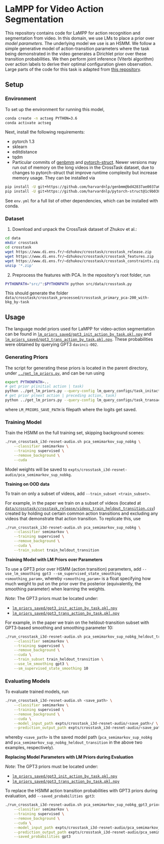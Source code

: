 # LaMPP for Video Action Segmentation
This repository contains code for LaMPP for action recognition and segmentation from video.
In this domain, we use LMs to place a prior over *model parameters*. The underlying model we use is an HSMM.
We follow a simple generative model of action-transition parameters where the task being demonstrated in the video generates a Dirichlet prior over  these transition probabilities.
We then perform joint inference (Viterbi algorithm) over action labels to derive their optimal configuration given observation.
Large parts of the code for this task is adapted from [this repository](https://github.com/dpfried/action-segmentation).

## Setup
### Environment
To set up the environment for running this model,
```bash
conda create -n actseg PYTHON=3.6
conda activate actseg
```

Next, install the following requirements:
* pytorch 1.3
* sklearn
* editdistance
* tqdm
* Particular commits of [genbmm](https://github.com/harvardnlp/genbmm) and [pytorch-struct](https://github.com/harvardnlp/pytorch-struct/). Newer versions may run out of memory on the long videos in the CrossTask dataset, due to changes to pytorch-struct that improve runtime complexity but increase memory usage. They can be installed via

```bash
pip install -U git+https://github.com/harvardnlp/genbmm@bd42837ae0037a66803218d374c78fda72a9c9f4
pip install -U git+https://github.com/harvardnlp/pytorch-struct@1c9b038a1bbece32fe8d2d46d9e3d7c09f4c08e7
```

See `env.yml` for a full list of other dependencies, which can be installed with conda.

### Dataset
1. Download and unpack the CrossTask dataset of Zhukov et al.:

```bash
cd data
mkdir crosstask
cd crosstask
wget https://www.di.ens.fr/~dzhukov/crosstask/crosstask_release.zip
wget https://www.di.ens.fr/~dzhukov/crosstask/crosstask_features.zip
wget https://www.di.ens.fr/~dzhukov/crosstask/crosstask_constraints.zip
unzip '*.zip'
```

2. Preprocess the features with PCA. In the repository's root folder, run

```bash
PYTHONPATH="src/":$PYTHONPATH python src/data/crosstask.py
```

This should generate the folder `data/crosstask/crosstask_processed/crosstask_primary_pca-200_with-bkg_by-task`


## Usage
The language model priors used for LaMPP for video-action segmentation can be found in [`lm_priors_saved/gpt3_init_action_by_task.pkl.npy`](https://github.com/belindal/LaMPP/blob/main/video_action_segmentation/lm_priors_saved/gpt3_init_action_by_task.pkl.npy) and [`lm_priors_saved/gpt3_trans_action_by_task.pkl.npy`](https://github.com/belindal/LaMPP/blob/main/video_action_segmentation/lm_priors_saved/gpt3_trans_action_by_task.pkl.npy).
These probabilities were obtained by querying GPT3 `davinci-002`.

### Generating Priors
The script for generating these priors is located in the parent directory, under [`../get_lm_priors.py`](https://github.com/belindal/LaMPP/blob/main/get_lm_priors.py), and can be run using
```bash
export PYTHONPATH=..
# get prior p(initial action | task)
python ../get_lm_priors.py --query-config lm_query_configs/task_initaction_config.json --output-save-path <LM_PRIORS_SAVE_PATH>
# get prior p(next action | preceding action, task)
python ../get_lm_priors.py --query-config lm_query_configs/task_transaction_config.json --output-save-path <LM_PRIORS_SAVE_PATH>
```
where `LM_PRIORS_SAVE_PATH` is filepath where the logits get saved.

### Training Model
Train the HSMM on the full training set, skipping background scenes:
```bash
./run_crosstask_i3d-resnet-audio.sh pca_semimarkov_sup_nobkg \
    --classifier semimarkov \
    --training supervised \
    --remove_background \
    --cuda
```
Model weights will be saved to `expts/crosstask_i3d-resnet-audio/pca_semimarkov_sup_nobkg`.

**Training on OOD data**

To train on only a subset of videos, add `--train_subset <train_subset>`.

For example, in the paper we train on a subset of videos (located at [`data/crosstask/crosstask_release/videos_train_heldout_transition.csv`](https://github.com/belindal/LaMPP/blob/main/video_action_segmentation/data/crosstask/crosstask_release/videos_train_heldout_transition.csv)) created by holding out certain common action transitions and excluding any videos that demonstrate that action transition. To replicate this, use
```bash
./run_crosstask_i3d-resnet-audio.sh pca_semimarkov_sup_nobkg \
    --classifier semimarkov \
    --training supervised \
    --remove_background \
    --cuda \
    --train_subset train_heldout_transition
```

**Training Model with LM Priors over Parameters**

To use a GPT3 prior over HSMM (action transition) parameters, add `--use_lm_smoothing gpt3 --sm_supervised_state_smoothing <smoothing_param>`, whereby `<smoothing_param>` is a float specifying how much weight to put on the prior over the posterior (equivalently, the smoothing parameter) when learning the weights.

*Note*: The GPT3 priors must be located under:
* [`lm_priors_saved/gpt3_init_action_by_task.pkl.npy`](https://github.com/belindal/LaMPP/blob/main/video_action_segmentation/lm_priors_saved/gpt3_init_action_by_task.pkl.npy)
* [`lm_priors_saved/gpt3_trans_action_by_task.pkl.npy`](https://github.com/belindal/LaMPP/blob/main/video_action_segmentation/lm_priors_saved/gpt3_init_action_by_task.pkl.npy)

For example, in the paper we train on the heldout-transition subset with GPT3-based smoothing and smoothing parameter 10:
```bash
./run_crosstask_i3d-resnet-audio.sh pca_semimarkov_sup_nobkg_heldout_transition \
    --classifier semimarkov \
    --training supervised \
    --remove_background \
    --cuda \
    --train_subset train_heldout_transition \
    --use_lm_smoothing gpt3 \
    --sm_supervised_state_smoothing 10
```

### Evaluating Models
To evaluate trained models, run
```bash
./run_crosstask_i3d-resnet-audio.sh <save_path> \
    --classifier semimarkov \
    --training supervised \
    --remove_background \
    --cuda \
    --model_input_path expts/crosstask_i3d-resnet-audio/<save_path>/ \
    --prediction_output_path expts/crosstask_i3d-resnet-audio/<save_path>
```
whereby `<save_path>` is the saved model path (`pca_semimarkov_sup_nobkg` and `pca_semimarkov_sup_nobkg_heldout_transition` in the above two examples, respectively).

**Replacing Model Parameters with LM Priors during Evaluation**

*Note*: The GPT3 priors must be located under:
* [`lm_priors_saved/gpt3_init_action_by_task.pkl.npy`](https://github.com/belindal/LaMPP/blob/main/video_action_segmentation/lm_priors_saved/gpt3_init_action_by_task.pkl.npy)
* [`lm_priors_saved/gpt3_trans_action_by_task.pkl.npy`](https://github.com/belindal/LaMPP/blob/main/video_action_segmentation/lm_priors_saved/gpt3_init_action_by_task.pkl.npy)

To replace the HSMM action transition probabilities with GPT3 priors during evaluation, add `--saved_probabilities gpt3`:
```bash
./run_crosstask_i3d-resnet-audio.sh pca_semimarkov_sup_nobkg_gpt3_priors \
    --classifier semimarkov \
    --training supervised \
    --remove_background \
    --cuda \
    --model_input_path expts/crosstask_i3d-resnet-audio/pca_semimarkov_sup_nobkg/ \
    --prediction_output_path expts/crosstask_i3d-resnet-audio/pca_semimarkov_sup_nobkg_gpt3_priors \
    --saved_probabilities gpt3
```

